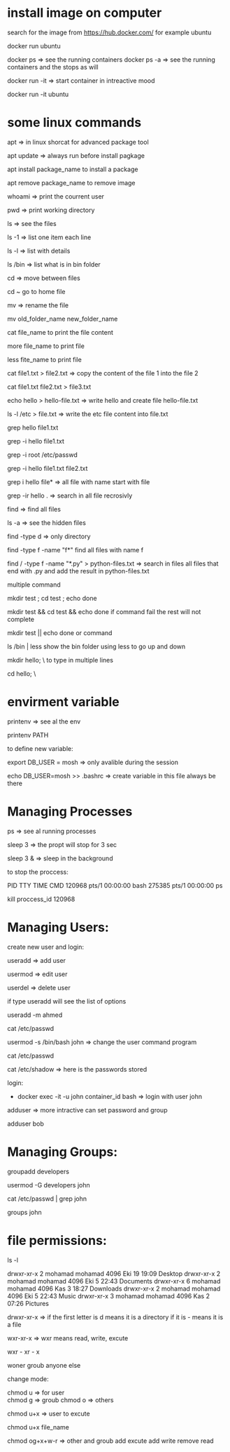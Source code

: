 # install image on computer

search for the image from https://hub.docker.com/ for example ubuntu

<!-- command -->

docker run ubuntu

<!-- command -->

docker ps => see the running containers
docker ps -a => see the running containers and the stops as will

docker run -it => start container in intreactive mood

docker run -it ubuntu

# some linux commands

apt => in linux shorcat for advanced package tool

apt update => always run before install pagkage

apt install package_name to install a package

apt remove package_name to remove image

whoami => print the courrent user

<!-- navigation the file system -->

pwd => print working directory

ls => see the files

ls -1 => list one item each line

ls -l => list with details

ls /bin => list what is in bin folder

cd => move between files

cd ~ go to home file

mv => rename the file

mv old_folder_name new_folder_name

cat file_name to print the file content

more file_name to print file

less fite_name to print file

cat file1.txt > file2.txt => copy the content of the file 1 into the file 2

cat file1.txt file2.txt > file3.txt

echo hello > hello-file.txt => write hello and create file hello-file.txt

ls -l /etc > file.txt   => write the etc file content into file.txt


<!-- search for text  -->
grep hello file1.txt  

grep -i hello file1.txt  

grep -i root /etc/passwd 

<!-- search in mutliple files -->


grep -i hello file1.txt file2.txt  

grep i hello file*  => all file with name start with file

grep -ir hello .  => search in all file recrosivly 


<!-- finding files and directories -->

find =>  find all files 

ls -a => see the hidden files 

find -type d    =>  only directory 

find -type f -name "f*"    find all files with name f 

find / -type f -name "*.py" > python-files.txt  => search in files all files that end with .py and add the result in python-files.txt 

multiple command 

mkdir test ; cd test ; echo done

mkdir test && cd test && echo done    if command fail the rest will not complete 

mkdir test ||  echo done   or command

ls /bin | less  show the bin folder using less to go up and down 


mkdir hello; \        to type in multiple lines

cd hello; \ 

# envirment variable

printenv    => see al the env 

printenv PATH

to define new variable:

export DB_USER = mosh    =>  only avalible during the session 


echo DB_USER=mosh >> .bashrc       => create variable in this file always be there

# Managing Processes

ps  => see al running processes 

sleep 3   => the propt will stop for 3 sec

sleep 3 &  => sleep in the background 

to stop the proccess:

 PID TTY          TIME CMD
 120968 pts/1    00:00:00 bash
 275385 pts/1    00:00:00 ps


kill proccess_id  120968


# Managing Users:

create new user and login:

useradd   => add user

usermod   => edit user

userdel   => delete user

if type useradd will see the list of options 

useradd  -m ahmed   

cat /etc/passwd

usermod  -s /bin/bash john    => change the user command program 

cat /etc/passwd 

cat /etc/shadow   => here is the passwords stored 


login: 

- docker exec -it -u john container_id bash    =>  login with user john 

adduser  =>  more intractive  can set password and group 

adduser bob    

# Managing Groups:

groupadd developers

usermod -G developers john 

cat /etc/passwd | grep john 

groups john

# file permissions:

ls -l  

drwxr-xr-x 2 mohamad mohamad 4096 Eki 19 19:09  Desktop
drwxr-xr-x 2 mohamad mohamad 4096 Eki  5 22:43  Documents
drwxr-xr-x 6 mohamad mohamad 4096 Kas  3 18:27  Downloads
drwxr-xr-x 2 mohamad mohamad 4096 Eki  5 22:43  Music
drwxr-xr-x 3 mohamad mohamad 4096 Kas  2 07:26  Pictures



drwxr-xr-x   => if the first letter is d means it is a directory 
                if it is - means it is a file 

wxr-xr-x     => wxr  means read, write, excute  
   

   wxr   -    xr    -    x

   woner       groub    anyone else 


change mode: 

chmod u   => for user  
chmod g    => groub
chmod o   => others 

chmod u+x    => user to excute 

chmod u+x file_name

chmod   og+x+w-r   => other and groub add excute add write  remove read 
 